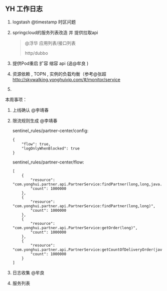 ## YH 工作日志

1. logstash @timestamp 时区问题

2. springcloud的服务列表改造 并 提供拉取api

   > @浮华 应用列表/接口列表
   >
   > http/dubbo

3. 提供Pod重启 扩容 缩容 api (追@牟良 )

4. 资源依赖 , TOPN , 实例的负载均衡（参考@张超  http://skywalking.yonghuivip.com/#/monitor/service

5.  



本周事项：

1. 上线确认 @李靖春

2. 限流规则生成 @李靖春 

   sentinel_rules/partner-center/config:

   ```
   {
       "flow": true,
       "logOnlyWhenBlocked": true
   }
   ```

   sentinel_rules/partner-center/flow:

   ```
   [
       {
           "resource": "com.yonghui.partner.api.PartnerService:findPartner(long,long,java.lang.String,com.yonghui.partner.api.model.developing.AddressInfo)",
           "count": 1000000
       },
       {
           "resource": "com.yonghui.partner.api.PartnerService:findPartner(long,long)",
           "count": 1000000
       },
       {
           "resource": "com.yonghui.partner.api.PartnerService:getOrder(long)",
           "count": 1000000
       },
       {
           "resource": "com.yonghui.partner.api.PartnerService:getCountOfDeliveryOrder(java.lang.Integer,com.yonghui.partner.api.model.order.PartnerOrderStatus)",
           "count": 1000000
       }
   ]
   ```

   

3. 日志收集 @牟良

4. 服务列表